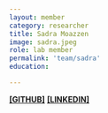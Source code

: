 ```yaml
---
layout: member
category: researcher
title: Sadra Moazzen
image: sadra.jpeg
role: lab member
permalink: 'team/sadra'
education:

---
```


**[[GITHUB]](https://github.com/Sadra1381am)**
**[[LINKEDIN]](https://linkedin.com/in/sadram)**